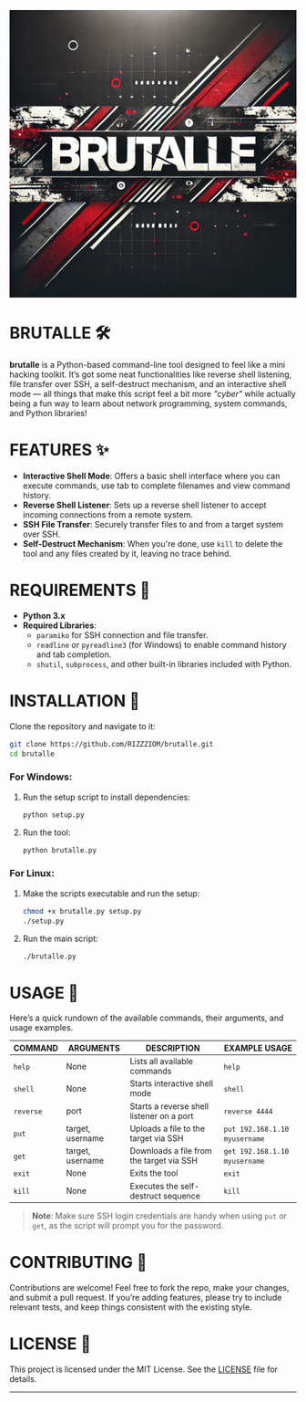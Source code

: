 
![](img/banner.png)

# BRUTALLE 🛠️

**brutalle** is a Python-based command-line tool designed to feel like a mini hacking toolkit. It’s got some neat functionalities like reverse shell listening, file transfer over SSH, a self-destruct mechanism, and an interactive shell mode — all things that make this script feel a bit more *"cyber"* while actually being a fun way to learn about network programming, system commands, and Python libraries!

# FEATURES ✨

- **Interactive Shell Mode**: Offers a basic shell interface where you can execute commands, use tab to complete filenames and view command history.
- **Reverse Shell Listener**: Sets up a reverse shell listener to accept incoming connections from a remote system.
- **SSH File Transfer**: Securely transfer files to and from a target system over SSH.
- **Self-Destruct Mechanism**: When you're done, use `kill` to delete the tool and any files created by it, leaving no trace behind.

# REQUIREMENTS 📝

- **Python 3.x**
- **Required Libraries**:
  - `paramiko` for SSH connection and file transfer.
  - `readline` or `pyreadline3` (for Windows) to enable command history and tab completion.
  - `shutil`, `subprocess`, and other built-in libraries included with Python.

# INSTALLATION 🚀

Clone the repository and navigate to it:

```bash
git clone https://github.com/RIZZZIOM/brutalle.git
cd brutalle
```

### **For Windows**:
1. Run the setup script to install dependencies:

    ```bash
    python setup.py
    ```

2. Run the tool:

    ```bash
    python brutalle.py
    ```

### **For Linux**:
1. Make the scripts executable and run the setup:

    ```bash
    chmod +x brutalle.py setup.py
    ./setup.py
    ```

2. Run the main script:

    ```bash
    ./brutalle.py
    ```

# USAGE 📖

Here’s a quick rundown of the available commands, their arguments, and usage examples.

| **COMMAND** | **ARGUMENTS**    | **DESCRIPTION**                           | **EXAMPLE USAGE**              |
|-------------|------------------|-------------------------------------------|--------------------------------|
| `help`      | None             | Lists all available commands              | `help`                         |
| `shell`     | None             | Starts interactive shell mode             | `shell`                        |
| `reverse`   | port             | Starts a reverse shell listener on a port | `reverse 4444`                 |
| `put`       | target, username | Uploads a file to the target via SSH      | `put 192.168.1.10 myusername`  |
| `get`       | target, username | Downloads a file from the target via SSH  | `get 192.168.1.10 myusername`  |
| `exit`      | None             | Exits the tool                            | `exit`                         |
| `kill`      | None             | Executes the self-destruct sequence       | `kill`                         |

> **Note**: Make sure SSH login credentials are handy when using `put` or `get`, as the script will prompt you for the password.

# CONTRIBUTING 🤝

Contributions are welcome! Feel free to fork the repo, make your changes, and submit a pull request. If you’re adding features, please try to include relevant tests, and keep things consistent with the existing style.

# LICENSE 📜

This project is licensed under the MIT License. See the [LICENSE](LICENSE.txt) file for details.

--- 

